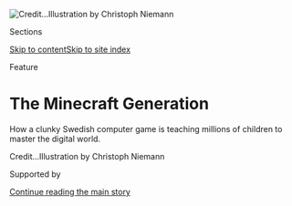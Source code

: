 <div id="app">

<div>

<div>

<div>

</div>

<div data-aria-hidden="false">

<div id="site-content" data-role="main">

<div>

<div class="css-1aor85t" style="opacity:0.000000001;z-index:-1;visibility:hidden">

<div class="css-1hqnpie">

<div class="css-epjblv">

<span class="css-z6pdnw">The Minecraft
Generation</span>

</div>

<div class="css-k008qs">

<div class="css-1iwv8en">

<span class="css-18z7m18"></span>

<div>

<div>

</div>

</div>

</div>

<span class="css-1n6z4y">https://nyti.ms/1Wtm4RB</span>

<div class="css-1705lsu">

<div class="css-4xjgmj">

<div class="css-4skfbu" data-role="toolbar" data-aria-label="Social Media Share buttons, Save button, and Comments Panel with current comment count" data-testid="share-tools">

  - 
  - 
  - 
  - 
    
    <div class="css-6n7j50">
    
    </div>

  - 
  - 

</div>

</div>

</div>

</div>

</div>

</div>

<div id="NYT_TOP_BANNER_REGION" class="css-11qgg8s">

</div>

<div id="fullBleedHeaderContent">

<div class="css-n4ws9g">

![<span class="css-ach9cc e1z0qqy90" itemprop="copyrightHolder"><span class="css-1ly73wi e1tej78p0">Credit...</span><span><span>Illustration
by Christoph
Niemann</span></span></span>](https://static01.graylady3jvrrxbe.onion/images/2016/04/17/magazine/17mag-minecraft-1/17mag-minecraft-1-articleLarge.gif?quality=75&auto=webp&disable=upscale)

</div>

<div class="css-a3jxye">

<div class="css-6cn7ki">

<div class="NYTAppHideMasthead css-1bcu9v6 e1suatyy0">

<div class="section css-1o1qe8k e1suatyy2">

<div class="css-cu5p7t er09x8g0">

<div class="css-6n7j50">

</div>

<span class="css-1dv1kvn">Sections</span>

[Skip to content](#site-content)[Skip to site index](#site-index)

</div>

<div class="css-10698na e1huz5gh0">

</div>

</div>

</div>

Feature

<div class="css-1sojcmr ehdk2mb0">

# The Minecraft Generation

</div>

How a clunky Swedish computer game is teaching millions of children to
master the digital
world.

</div>

</div>

<div class="css-nwzfg5 e1gnum310">

<span class="css-1f9pvn2 magazine"></span><span class="css-ach9cc e1z0qqy90" itemprop="copyrightHolder"><span class="css-1ly73wi e1tej78p0">Credit...</span><span><span>Illustration
by Christoph Niemann</span></span></span>

</div>

<div id="sponsor-wrapper" class="css-1hyfx7x">

<div id="sponsor-slug" class="css-19vbshk">

Supported by

</div>

[Continue reading the main
story](#after-sponsor)

<div id="sponsor" class="ad sponsor-wrapper" style="text-align:center;height:100%;display:block">

</div>

<div id="after-sponsor">

</div>

</div>

<div class="css-1fl1393 e1gnum311">

<div class="css-18e8msd">

<div class="css-vp77d3 epjyd6m0">

<div class="css-1baulvz">

By <span class="css-1baulvz last-byline" itemprop="name">Clive
Thompson</span>

</div>

</div>

  - April 14,
    2016

  - 
    
    <div class="css-4xjgmj">
    
    <div class="css-d8bdto" data-role="toolbar" data-aria-label="Social Media Share buttons, Save button, and Comments Panel with current comment count" data-testid="share-tools">
    
      - 
      - 
      - 
      - 
        
        <div class="css-6n7j50">
        
        </div>
    
      - 
      - 
    
    </div>
    
    </div>

</div>

</div>

</div>

<div class="section meteredContent css-1r7ky0e" name="articleBody" itemprop="articleBody">

<div class="css-1fanzo5 StoryBodyCompanionColumn">

<div class="css-53u6y8">

<span class="css-ggqk20 ethc9we0">J</span>ordan wanted to build an
unpredictable trap.

An 11-year-old in dark horn-­rimmed glasses, Jordan is a devotee of
Minecraft, the computer game in which you make things out of virtual
blocks, from dizzying towers to entire cities. He recently read “The
Maze Runner,” a sci-fi thriller in which teenagers live inside a
booby-­trapped labyrinth, and was inspired to concoct his own version —
something he then would challenge his friends to navigate.

Jordan built a variety of obstacles, including a deluge of water and
walls that collapsed inward, Indiana Jones-style. But what he really
wanted was a trap that behaved unpredictably. That would really throw
his friends off guard. How to do it, though? He obsessed over the
problem.

Then it hit him: the animals\! Minecraft contains a menagerie of virtual
creatures, some of which players can kill and eat (or tame, if they want
pets). One, a red-and-white cowlike critter called a mooshroom, is known
for moseying about aimlessly. Jordan realized he could harness the
animal’s movement to produce randomness. He built a pen out of gray
stones and installed “pressure plates” on the floor that triggered a
trap inside the maze. He stuck the mooshroom inside, where it would
totter on and off the plates in an irregular pattern.

Presto: Jordan had used the cow’s weird behavior to create, in effect, a
random-­number generator inside Minecraft. It was an ingenious bit of
problem-­solving, something most computer engineers I know would regard
as a great hack — a way of coaxing a computer system to do something new
and clever.

</div>

</div>

<div class="css-1fanzo5 StoryBodyCompanionColumn">

<div class="css-53u6y8">

When I visited Jordan at his home in New Jersey, he sat in his family’s
living room at dusk, lit by a glowing iMac screen, and mused on
Minecraft’s appeal. “It’s like the earth, the world, and you’re the
creator of it,” he said. On-screen, he steered us over to the entrance
to the maze, and I peered in at the contraptions chugging away. “My art
teacher always says, ‘No games are creative, except for the people who
create them.’ But she said, ‘The only exception that I have for that is
Minecraft.’ ” He floated over to the maze’s exit, where he had posted a
sign for the survivors: *The journey matters more than what you get in
the end.*

Since its release seven years ago, Minecraft has become a global
sensation, captivating a generation of children. There are over 100
million registered players, and it’s now the third-best-­selling video
game in history, after Tetris and Wii Sports. In 2014, Microsoft bought
Minecraft — and Mojang, the Swedish game studio behind it — for $2.5
billion.

There have been blockbuster games before, of course. But as Jordan’s
experience suggests — and as parents peering over their children’s
shoulders sense — Minecraft is a different sort of phenomenon.

For one thing, it doesn’t really feel like a *game*. It’s more like a
destination, a technical tool, a cultural scene, or all three put
together: a place where kids engineer complex machines, shoot videos of
their escapades that they post on YouTube, make art and set up servers,
online versions of the game where they can hang out with friends. It’s a
world of trial and error and constant discovery, stuffed with byzantine
secrets, obscure text commands and hidden recipes. And it runs
completely counter to most modern computing trends. Where companies like
Apple and Microsoft and Google want our computers to be easy to
manipulate — designing point-and-click interfaces under the assumption
that it’s best to conceal from the average user how the computer works —
Minecraft encourages kids to get under the hood, break things, fix them
and turn mooshrooms into random-­number generators. It invites them to
tinker.

</div>

</div>

<div class="css-79elbk" data-testid="photoviewer-wrapper">

<div class="css-z3e15g" data-testid="photoviewer-wrapper-hidden">

</div>

<div class="css-1a48zt4 ehw59r15" data-testid="photoviewer-children">

![<span class="css-ach9cc e1z0qqy90" itemprop="copyrightHolder"><span class="css-1ly73wi e1tej78p0">Credit...</span><span>Illustration
by Christoph
Niemann</span></span>](https://static01.graylady3jvrrxbe.onion/images/2016/04/17/magazine/17mag-minecraft-2/17mag-minecraft-2-articleLarge-v3.gif?quality=75&auto=webp&disable=upscale)

</div>

</div>

<div class="css-1fanzo5 StoryBodyCompanionColumn">

<div class="css-53u6y8">

In this way, Minecraft culture is a throwback to the heady early days of
the digital age. In the late ’70s and ’80s, the arrival of personal
computers like the Commodore 64 gave rise to the first generation of
kids fluent in computation. They learned to program in Basic, to write
software that they swapped excitedly with their peers. It was a playful
renaissance that eerily parallels the embrace of Minecraft by today’s
youth. As Ian Bogost, a game designer and professor of media studies at
Georgia Tech, puts it, Minecraft may well be this generation’s personal
computer.

</div>

</div>

<div class="css-1fanzo5 StoryBodyCompanionColumn">

<div class="css-53u6y8">

At a time when even the president is urging kids to learn to code,
Minecraft has become a stealth gateway to the fundamentals, and the
pleasures, of computer science. Those kids of the ’70s and ’80s grew up
to become the architects of our modern digital world, with all its
allures and perils. What will the Minecraft generation become?

**“Children,” the social** critic Walter Benjamin wrote in 1924, “are
particularly fond of haunting any site where things are being visibly
worked on. They are irresistibly drawn by the detritus generated by
building, gardening, housework, tailoring or carpentry.”

Playing with blocks, it turns out, has deep cultural roots in Europe.
Colin Fanning, a curatorial fellow at the Philadelphia Museum of Art,
points out that European philosophers have long promoted block-­based
games as a form of “good” play that cultivates abstract thought. A
recent paper Fanning wrote with Rebecca Mir traces the tradition to the
English political philosopher John Locke, who was an early advocate of
alphabet blocks. A century later, Friedrich Froebel — often called the
inventor of kindergarten — developed block-­based toys that he claimed
would illustrate the spiritual connectedness of all things. Children
would start with simple blocks, build up to more complex patterns, then
begin to see these patterns in the world around them. Educators like
Maria Montessori picked up on this concept and pioneered the teaching of
math through wooden devices.

During the political cataclysms of the 20th century, European thinkers
regarded construction-­play not merely as a way to educate children but
also as a means to heal their souls. The Danish landscape architect Carl
Theodor Sorensen urged that areas in cities ruined by World War II be
turned into “junk playgrounds,” where children would be given pickaxes,
hammers and saws and allowed to shape the detritus into a new
civilization, at child scale. (Several were in fact created in Europe
and were quite popular.) In Sweden, educators worried that
industrialization and the mechanization of society were causing children
to lose touch with physical skills; they began teaching *sloyd*, or
woodcrafting, a practice that continues today.

When Fanning first saw Minecraft, he felt a jolt of recognition. Nearly
all these historical ­impulses were evident in the game. “It’s striking
to me how much this mirrors the appeal and the critical reception of
Minecraft,” he says. “In Scandinavian toys, the material of wood has had
a really long association with notions of timelessness and quality and
craftsmanship.” In Minecraft, as he notes, wood is one of the first
resources new players gather upon entering the game: chopping trees with
their avatar’s hand produces blocks of wood, and from those they begin
to build a civilization. Children are turned loose with tools to
transform a hostile environment into something they can live in.

Block-play was, in the European tradition, regarded as a particularly
“wholesome” activ­ity; it’s not hard to draw a line from that to many
parents’ belief that Minecraft is the “good” computer game in a world
full of anxiety about too much “screen time.” In this way, Minecraft has
succeeded Lego as the respectable creative toy. When it was first sold
in the postwar period, Lego presented itself as the heir to the heritage
of playing with blocks. (One ad read: “It’s a pleasure to see children
playing with Lego — Lego play is quiet and stimulating. Children learn
to grapple with major tasks and solve them together.”) Today many
cultural observers argue that Lego has moved away from that open-­ended
engagement, because it’s so often sold in branded kits: [the Hogwarts
castle](http://lego.brickinstructions.com/m/lego_instructions/set/4842/Hogwarts_Castle_)
from “Harry Potter,” [the TIE
fighter](http://lego.brickinstructions.com/lego_instructions/set/7146/TIE_Fighter)
from “Star Wars.”

</div>

</div>

<div class="css-1fanzo5 StoryBodyCompanionColumn">

<div class="css-53u6y8">

“It’s ‘Buy the box, open the box, turn to the instruction sheet, make
the model, stick it on the shelf, buy the next box,’ ” the veteran ­game
designer Peter Molyneux says in a 2012 documentary about Minecraft.
“Lego used to be just a big box of bricks, and you used to take the
bricks, pour them on the carpet and then make stuff. And that’s exactly
what Minecraft is.”

As a Swede, Markus Persson, who invented Minecraft and founded Mojang,
grew up amid such cultural influences and probably encountered *sloyd*
in school himself. In Minecraft, Persson created what Fanning calls “a
sort of digital
*sloyd*.”

</div>

</div>

<div style="max-width:100%;margin:0 auto">

<div class="css-17dprlf" data-id="100000004323693" data-slug="17mag-minecraft-pullquote1" style="max-width:300px">

</div>

</div>

<div class="css-1fanzo5 StoryBodyCompanionColumn">

<div class="css-53u6y8">

Persson, now 36, was a child of the ’80s computer scene who learned to
program when he was 7 on his father’s Commodore 128. By the time he was
in his 20s, he was working for an online photo-­album site and
programming games in his spare time at home, an apartment littered with
game CDs and soda bottles. He released the first version of Minecraft in
2009. The basic play is fairly simple: Each time you start a new game,
Minecraft generates a unique world filled with hills, forests and lakes.
Whatever the player chops at or digs into yields building blocks — trees
provide wood, the earth dirt and stone. Blocks can be attached to one
another to quickly produce structures. Players can also combine blocks
to “craft” new items. Take some stone blocks, add a few pieces of wood,
and you make a pickax, which then helps you dig more quickly and deeper,
till you reach precious materials like gold, silver and diamond. “Mobs,”
the game’s creatures (“mob” is short for “mobile”), can be used for
crafting, too. Kill a spider, and you get spider silk, handy for making
bows and arrows.

In its first year, Minecraft found popularity mostly among adult nerds.
But sometime in late 2011, according to Alex Leavitt, a Ph.D. candidate
at the University of Southern California, children discovered it, and
sales of the game exploded. Today it costs $27 and sells 10,000 copies a
day. (It’s still popular across all age groups; according to Microsoft,
the average player is between 28 and 29, and women make up nearly 40
percent of all players.) Persson frequently added new features to the
game, like a “survival mode,” in which every 20 minutes evening falls
and monsters attack — skeletons shooting arrows, “creepers” blowing
themselves up when they get close to you — forcing players to build
protective shelters. (“Creative mode” is just about making things.)

Persson also made it possible for players to share their works. You
could package your world as a “map” and post it online for others to
download and move around in. Even more sophisticated players could
modify Minecraft’s code, creating new types of blocks and creatures, and
then put these “mods” online for others to use. Further developments
included a server version of Minecraft that lets people play together on
the Internet inside the same world. These days, kids can pay as little
as $5 a month to rent such a server. They can also visit much larger
commercial servers capable of hosting hundreds or thousands of players
simultaneously. There is no single, central server: Thousands exist
worldwide.

The game was a hit. But Persson became unsettled by his fame, as well as
the incessant demands of his increasingly impassioned fans — who
barraged him with emails, tweets and forum posts, imploring him to add
new elements to Minecraft, or complaining when he updated the game and
changed something. By 2014, he’d had enough. After selling Minecraft to
Microsoft, he hunkered down in a $70 million mansion in Beverly Hills
and now refuses to talk about Minecraft any more.

</div>

</div>

<div class="css-1fanzo5 StoryBodyCompanionColumn">

<div class="css-53u6y8">

I wanted to know whether the European tradition of block-play had
influenced him, but Persson politely declined to be interviewed. Via a
public reply to me on Twitter, he explained that he “sold Minecraft to
get away from it.”

**Nearly everyone** who plays Minecraft, or even watches someone else do
so, remarks on its feeling of freedom: All those blocks, infinities of
them\! Build anything you want\! Players have re­created the Taj Mahal,
the U.S.S. Enterprise from “Star Trek,” the entire capital city from
“Game of Thrones.” It’s the most obvious appeal of the game. But I
first started to glimpse how complex Minecraft culture can be when I saw
what kids were doing with what’s called “redstone,” the game’s virtual
wiring. My two sons had begun using it: Zev, who is 8, showed me an
automated “piston door” and stone gateway he built. Gabriel, who is 10,
had created a “minigame” whose actions included a mechanism that dropped
anvils from a height, which players on the ground had to dodge.

Redstone transports energy between blocks, like an electrical
connection. Attach a block that contains power — a redstone “torch,” for
example, which looks like a forearm-size matchstick — to one end of a
trail of redstone, and anything connected to the other end will receive
power. Hit a button *here*, and another block shifts position over
*there*. Persson ingeniously designed redstone in a way that mimics
real-world electronics. Switches and buttons and levers turn the
redstone on and off, enabling players to build what computer scientists
call “logic gates.” Place two Minecraft switches next to each other,
connect them to redstone and suddenly you have what’s known as an “AND”
gate: If Switch 1 and Switch 2 are both thrown, energy flows through the
redstone wire. You can also rig an “OR” gate, whereby flipping either
lever energizes the wire.

These AND and OR gates are, in virtual form, the same as the circuitry
you’d find inside a computer chip. They’re also like the Boolean logic
that programmers employ every day in their code. Together, these simple
gates let Minecraft players construct machines of astonishing
complexity.

One day this winter, I met Sebastian, a 14-year-old, at his home in New
Jersey, where he showed off his redstone devices. One was a huge
“trading post,” a contraption that allows players on either side of a
large wall to trade items through an automated chute. It required a
large cluster of AND gates, he said, and took him several days to figure
out.

</div>

</div>

![<span class="css-i48y28 e13ogyst0">There’s no better way to understand
Minecraft than to get into the game and start exploring. Christoph
Niemann, our visual columnist, worked with Hypixel, a team of
professional Minecraft tinkerers based in London, to build a Minecraft
world just for The New York Times Magazine. To play, you’ll need a
computer with Minecraft and a child who’s familiar with the game. Once
you have those things, just log on to the nytmag.hypixel.net server
(your child will know what this means). If you don’t have Minecraft,
instructions for how to get it are at the bottom of this
article.</span>](https://static01.graylady3jvrrxbe.onion/images/2016/04/13/multimedia/17mag-minecraft-final/17mag-minecraft-final-videoSixteenByNine1050.jpg)

<div class="css-1fanzo5 StoryBodyCompanionColumn">

<div class="css-53u6y8">

“Hop down here,” he said, moving down into a subterranean pit beneath
the apparatus and looking around. (In Minecraft, you see the world from
the viewpoint of your in-game avatar.) It was like being in the bowels
of a factory: the redstone sprawled in all directions. He pointed out
different parts of the wiring, rattling off components like an architect
at a construction site. “Coming in from these two wires are the lever
inputs from the side — and from over here, the other side. And what
these do is, when they’re both on, they power a piston, which pairs
redstone to this block up into this tower dispenser.”

</div>

</div>

<div class="css-1fanzo5 StoryBodyCompanionColumn">

<div class="css-53u6y8">

Mastering redstone requires rigorously logical thinking, as well as a
great deal of debugging: When your device isn’t working, you have to
carefully go over its circuitry to figure out what’s wrong. One fifth
­grader I visited, Natalie, was assembling a redstone door on her iPad
while I watched. But nothing happened when she flicked the “on” lever.
“I did that wrong,” she said with a frown, and began tracing her way
through the circuit. Eventually the problem emerged: A piece of redstone
was angled incorrectly, sending the current in the wrong direction.

This is what computer scientists call computational thinking, and it
turns out to be one of Minecraft’s powerful, if subtle, effects. The
game encourages kids to regard logic and if-then statements as fun
things to mess around with. It teaches them what computer coders know
and wrestle with every day, which is that programs rarely function at
first: The work isn’t so much in writing a piece of software but in
debugging it, figuring out what you did wrong and coming up with a fix.

Minecraft is thus an almost perfect game for our current educational
moment, in which policy makers are eager to increase kids’ interest in
the “STEM” disciplines — science, technology, engineering and math.
Schools and governments have spent millions on “let’s get kids coding”
initiatives, yet it may well be that Minecraft’s impact will be greater.
This is particularly striking given that the game was not designed with
any educational purpose in mind. “We have never done things with that
sort of intent,” says Jens Bergensten, the lead Minecraft developer at
Mojang and Persson’s first hire. “We always made the game for
ourselves.”

Other Minecraft features resemble the work of software engineers even
more closely. For example, programmers frequently write code and control
their computers through a bare-bones interface known as the “command
line,” typing abstruse, text-­based commands rather than pointing and
clicking. Many programmers I know complain that while the
point-and-click world has made computers easier to use for everyday
people, it has also dumbed us down; kids don’t learn the command line
the way they would have back when personal-­computer use emerged in the
’70s and ’80s. This is partly why newcomers can find programming
alienating: They’re not accustomed to controlling a computer using only
text.

But Minecraft, rather audaciously, includes a command line and requires
players to figure it out. Type “t” or “/” while playing the game, and a
space appears where you can chat with other players or issue commands
that alter the environment. For example, typing “/time set 0” instantly
changes the time of day inside the game to daybreak; the sun suddenly
appears on the horizon. Complex commands require a player to master
chains of sophisticated command-­line syntax.

One day last fall, I visited Gus, a seventh ­grader in Brooklyn. He was
online with friends on a server they share together, engaging in
boisterous gladiatorial combat. I watched as he typed a command to endow
himself with a better weapon: “/give AdventureNerd bow 1 0
{Unbreakable:1,ench:\[{id:51,lvl:1}\],display:{Name:“Destiny”}}.” What
the command did was give a bow-­and-­arrow weapon to AdventureNerd,
Gus’s avatar; make the bow unbreakable; endow it with magic; and name
the weapon Destiny, displayed in a tag floating over the weapon. Gus had
plastered virtual sticky-­notes all over his Mac’s desktop listing the
text commands he uses most often. Several commands can be packed into a
“command block,” so that clicking on the block activates them, much as
clicking on a piece of software launches it.

Mimi Ito, a cultural anthropologist at the University of California,
Irvine, and a ­founder of Connected Camps, an online program where kids
play Minecraft together, has closely studied gamers and learning. Ito
points out that when kids delve into this hackerlike side of the game —
concocting redstone devices or creating command blocks — they often wind
up consulting discussion forums online, where they get advice from adult
Minecraft players. These folks are often full-time programmers who love
the game, and so younger kids and teenagers wind up in conversation with
professionals.

</div>

</div>

<div class="css-1fanzo5 StoryBodyCompanionColumn">

<div class="css-53u6y8">

“It’s one of the places where young people are engaging with more expert
people who are much older than them,” Ito says. These connections are
transformative: Kids get a glimpse of a professional path that their
schoolwork never illuminates. “An adult mentor opens up these new worlds
that wouldn’t be open to them,” she adds. Of course, critics might worry
about kids interacting with adults online in this way, but as Ito notes,
when there’s a productive task at hand, it’s similar to how guilds have
passed on knowledge for ages: knowledgeable adults mentoring young
people.

<div class="css-79elbk" data-testid="photoviewer-wrapper">

<div class="css-z3e15g" data-testid="photoviewer-wrapper-hidden">

</div>

<div class="css-1a48zt4 ehw59r15" data-testid="photoviewer-children">

<div class="css-zgakxe erfvjey0">

<span class="css-1ly73wi e1tej78p0">Image</span>

<div class="css-zjzyr8">

<div data-testid="lazyimage-container" style="height:801.0444444444445px">

</div>

</div>

</div>

<span class="css-ach9cc e1z0qqy90" itemprop="copyrightHolder"><span class="css-1ly73wi e1tej78p0">Credit...</span><span>Illustration
by Christoph Niemann</span></span>

</div>

</div>

Ito has also found that kids’ impulse to tinker with Minecraft pushes
them to master real-world technical skills. One 15-year-old boy I
interviewed, Eli, became interested in making “texture packs.” These are
the external shells that wrap around 3-D objects in the game, like a
drape thrown over a table: Change the pattern on the drape, and you can
change what the object looks like. Designing texture packs prompted Eli
to develop sophisticated Photoshop skills. He would talk to other
texture-­pack designers on Minecraft forums and get them to send him
their Photoshop files so he could see how they did things. He also began
teaching himself to draw. “I’d be downloading the mod,” he says,
“looking at the original texture and saying, ‘O.K., how can I make
this a little more cartoony?’ ” Then he would put his own designs up on
the forums to get feedback, which, he discovered, was usually very
polite and constructive. “The community,” he says, “is very helpful.”

While Minecraft rewards this sort of involvement, it can also be
frustrating: Mojang updates Minecraft weekly, and sometimes new updates
aren’t compatible with an older version. Players complained to me about
waking up to discover that their complex contraptions no longer worked.
One player spent weeks assembling a giant roller coaster whose carts
were powered by redstone tracks only to have an update change the way
rails functioned, and the entire roller-­coaster mechanism never worked
again. Others ruefully described spending months crafting cities on
their own multiplayer servers, only to have a server crash and destroy
everything.

For Ito, this is all a culturally useful part of the experience: Kids
become more resilient, both practically and philosophically. “Minecraft
is busted, and you’re constantly fixing it,” she says. “It’s that
home-brew aesthetic. It’s kind of broken all the time. It’s laggy. The
kids get used to the idea that it’s broken and you have to mess with it.
You’re not complaining to get the corporate overlord to fix it — you
just have to fix it yourself.” This is a useful corrective to other
software. “IPhone apps are kind of at the opposite end,” Ito says. “And
the way that kids react when things are broken in the Apple ecosystem
versus the Minecraft ecosystem is totally different. With \[Apple\]
it’s, ‘Why are they broken?’ Whereas with Minecraft it’s like — ‘Oh,
they messed with something again, it’s broken, we have to go figure out
what they changed.’ There’s a sort of resignation to that the fact that
you’re tinkering all the time.”

Because Minecraft is now seven years old, Ian Bogost will soon have
students at Georgia Tech who grew up playing the game. The prospect
intrigues him. “I’m very curious to see what their attitude to
technology is,” he says.

**Two years ago**, Ava, a fifth grader who lives on Long Island, whom I
met through her aunt, a friend of mine, tried Minecraft for the first
time. She started a “survival” world and marveled at the jagged hills
receding into the distance. But like most new players, she had no idea
what to do. Night fell, mobs arrived and a skeleton staggered toward
her. She mistakenly assumed it was friendly. “I was like, Oh, hi, how
are you?” Ava says. “And I died after that.”

</div>

</div>

<div class="css-1fanzo5 StoryBodyCompanionColumn">

<div class="css-53u6y8">

Minecraft is an incredibly complex game, but it’s also — at first —
inscrutable. When you begin, no pop-ups explain what to do; there isn’t
even a “help” section. You just have to figure things out yourself. (The
exceptions are the Xbox and Play­Station versions, which in December
added tutorials.) This unwelcoming air contrasts with most large games
these days, which tend to come with elaborate training sessions on how
to move, how to aim, how to shoot. In Minecraft, nothing explains that
skeletons will kill you, or that if you dig deep enough you might hit
lava (which will also kill you), or even that you can craft a pickax.

This “you’re on your own” ethos resulted from early financial
limitations: Working alone, Persson had no budget to design tutorials.
That omission turned out be an inadvertent stroke of genius, however,
because it engendered a significant feature of Minecraft culture, which
is that new players have to learn *how* to play. Minecraft, as the
novelist and technology writer Robin Sloan has observed, is “a game
about secret knowledge.” So like many modern mysteries, it has inspired
extensive information-­­sharing. Players excitedly pass along tips or
strategies at school. They post their discoveries in forums and detail
them on wikis. (The biggest one, hosted at the site Gamepedia, has
nearly 5,000 articles; its entry on Minecraft’s “horses,” for instance,
is about 3,600 words long.) Around 2011, publishers began issuing
handbooks and strategy guides for the game, which became runaway best
sellers; one book on redstone has outsold literary hits like “The
Goldfinch,” by Donna Tartt.

“In Minecraft, knowledge becomes social currency,” says Michael
Dezuanni, an associate professor of digital media at Queensland
University of Technology in Australia. Dezuanni has studied how
middle-­school girls play the game, watching as they engaged in
nuanced, Talmudic breakdowns of a particular creation. This is, he
realized, a significant part of the game’s draw: It offers many
opportunities to display expertise, when you uncover a new technique or
strategy and share it with peers.

The single biggest tool for learning Minecraft lore is YouTube. The site
now has more than 70 million Minecraft videos, many of which are
explicitly tutorial. To make a video, players use “screencasting”
software (some of which is free, some not) that records what’s happening
on-screen while they play; they usually narrate their activity in
voice-­over. The problems and challenges you face in Minecraft are, as
they tend to be in construction or architecture, visual and
three-­dimensional. This means, as many players told me, that video
demonstrations have a particularly powerful explanatory force: It’s
easiest to learn something by seeing someone else do it. In this sense,
the game points to the increasing role of video as a rhetorical tool.
(“Minecraft” is the second-­most-­searched-­for term on YouTube, after
“music.”)

</div>

</div>

<div class="css-79elbk" data-testid="photoviewer-wrapper">

<div class="css-z3e15g" data-testid="photoviewer-wrapper-hidden">

</div>

<div class="css-1a48zt4 ehw59r15" data-testid="photoviewer-children">

<div class="css-1xdhyk6 erfvjey0">

<span class="css-1ly73wi e1tej78p0">Image</span>

<div class="css-zjzyr8">

<div data-testid="lazyimage-container" style="height:218.46666666666667px">

</div>

</div>

</div>

<span class="css-ach9cc e1z0qqy90" itemprop="copyrightHolder"><span class="css-1ly73wi e1tej78p0">Credit...</span><span>Illustration
by Christoph Niemann</span></span>

</div>

</div>

<div class="css-1fanzo5 StoryBodyCompanionColumn">

<div class="css-53u6y8">

That includes Ava on Long Island — who, after being killed by skeletons,
began watching “survival mode” videos to learn how to stay alive. Soon
she had mastered that, and also discovered the huge number of YouTube
videos in which players review “minigames,” little challenges that some
Minecraft devotees design and load onto servers for others to play. (In
one popular minigame, for example, players are shown a sculpture made of
blocks and then try to copy it exactly in 30 seconds.) For young
Minecraft fans, these videos are a staple of their media diet, crowding
out TV. Ava’s mother is genially baffled by this. “I don’t understand
it,” she told her daughter when I visited them last fall. “Why are you
watching other people play the game? Why don’t you just play?”

Ava had recently started her own YouTube channel with her friends Aaron
and Patrick, where they play and review minigames. Her father set up a
high-­quality microphone on a telescoping arm bolted to the computer
desk; her sister drew Ava a white sign that says: “RECORDING.” (Its back
says: “NOT RECORDING JUST WANT YOU TO BE QUIET.”) As the family’s gray
cat wandered around Ava’s keyboard, she dialed up Patrick on a Skype
video call.

</div>

</div>

<div class="css-1fanzo5 StoryBodyCompanionColumn">

<div class="css-53u6y8">

When they record a video, they improvise freestyle banter while playing,
and simply start all over again if something goes awry. (Which, Patrick
said dryly, “happens often.”) So far they have 19 subscribers and have
posted 21 videos.

She played a recent video for me, in which they tried to navigate a
difficult map filled with lethal, flowing lava. Their conversation is
loose and funny; it’s like listening to two talk-­radio hosts, or
perhaps the commentary over a game of basketball — if the commentary
were delivered by the athletes themselves, while they play.

Considered as a genre, YouTube Minecraft videos are quite strange. They
take elements of “how to” TV — a cooking show, a home-­renovation show —
and blend them with the vocal style of podcasting, while mixing in a
dash of TV shows like “Orange County Choppers,” where ingenious
mechanics parade their creations.

“I don’t even know that I know how to properly classify them,” says Ryan
Wyatt, the head of gaming content for YouTube. Minecraft videos offer a
glimpse of the blurring of the line between consumers and creators.
Probably two-thirds of the kids I interviewed had started their own
Minecraft channels on YouTube. Most of them were happy when even a
handful of friends and family watched their videos.

Some Minecraft broadcasters have become genuinely famous, though, and
earn a good living from their work. These superstars aren’t children,
generally; they’re young adults, like Joseph Garrett, known as [Stampy
Cat](https://www.youtube.com/channel/UCj5i58mCkAREDqFWlhaQbOw?nohtml5=False),
a 25-year-old Briton with seven million YouTube subscribers. One of my
children’s favorite Minecraft broadcasters is a user named [Mumbo
Jumbo](https://www.youtube.com/user/ThatMumboJumbo?nohtml5=False),
another Briton, whose real name is Oliver Brotherhood, known for his
instructional videos on using redstone. He is 20 and began posting his
videos online when he was 16, he says. At first he did it for fun, until
one video — which showcases 20 complex opening-­door devices — became an
unexpected hit, netting him one million views. “It’s not the next
‘Gangnam Style,’ but it was pretty good,” Brotherhood says. As more
fans found him, he began posting daily and now spends 50 hours a week
shooting videos and replying to fans. Brotherhood delivered newspapers
while in school, but a year ago his YouTube ad revenue outstripped it.

“I told my mom, ‘I’m quitting my paper round,’ and she said, ‘Why?’ And
I said, ‘I do a YouTube channel, and it’s earning me more.’ ” When his
mother looked at his channel, she saw it had more than 40,000
subscribers and more monthly traffic than the corporate newspaper sites
she consults for.

Next year he plans to study computer science in college. “In the
redstone community,” he says, “a lot of people around me are
programmers.” Teaching himself coding is much like learning Minecraft,
he found; you experiment, ask questions on Internet forums. He described
his YouTube channel on his college application, and that, too, “seems to
have helped,” he says. The university accepted him without even seeing
his final school
grades.

</div>

</div>

<div class="css-79elbk" data-testid="photoviewer-wrapper">

<div class="css-z3e15g" data-testid="photoviewer-wrapper-hidden">

</div>

<div class="css-1a48zt4 ehw59r15" data-testid="photoviewer-children">

<div class="css-1xdhyk6 erfvjey0">

<span class="css-1ly73wi e1tej78p0">Image</span>

<div class="css-zjzyr8">

<div data-testid="lazyimage-container" style="height:218.46666666666667px">

</div>

</div>

</div>

<span class="css-ach9cc e1z0qqy90" itemprop="copyrightHolder"><span class="css-1ly73wi e1tej78p0">Credit...</span><span>Illustration
by Christoph Niemann</span></span>

</div>

</div>

<div class="css-1fanzo5 StoryBodyCompanionColumn">

<div class="css-53u6y8">

**Last year, London,** a 12-year-old in Washington State, set up a
server so he could play Minecraft with friends. He left it public, open
to anyone — which led to chaos when some strangers logged on one day to
start “griefing,” blowing up his and his friends’ creations with TNT. He
shut down the server and, a bit wiser now, started a new one with some
strict rules. This one included a “whitelist,” so only players
pre­approved by London can log in, and a plug-in — a piece of code that
changes how the server works — that prevents players from destroying
what others have made.

Most online games don’t require kids to manage the technical aspects of
how gamers interact. A hugely popular commercial game like World of
Warcraft, for example, is played on a server run by its owner, Blizzard
Entertainment. Game companies usually set the rules of what is and isn’t
allowed in their games; if you grief others, you might be banned by a
corporate overlord. Or the opposite might happen: Abuse might be ignored
or policed erratically.

But Minecraft is unusual because Microsoft doesn’t control all the
servers where players gather online. There is no single Minecraft server
that everyone around the world logs onto. Sometimes kids log onto a
for-­profit server to play mini­games; sometimes they rent a server for
themselves and their friends. (Microsoft and Mojang run one such rental
service.) Or sometimes they do it free at home: If you and I are in the
same room and we both have tablets running Minecraft, I can invite you
into my Minecraft world through Wi-Fi.

What this means is that kids are constantly negotiating what are, at
heart, questions of governance. Will their world be a free-for-all, in
which everyone can create and destroy everything? What happens if
someone breaks the rules? Should they, like London, employ plug-ins to
prevent damage, in effect using software to enforce property rights?
There are now hundreds of such governance plug-ins.

Seth Frey, a postdoctoral fellow in computational social science at
Dartmouth College, has studied the behavior of thousands of youths on
Minecraft servers, and he argues that their interactions are,
essentially, teaching civic literacy. “You’ve got these kids, and
they’re creating these worlds, and they think they’re just playing a
game, but they have to solve some of the hardest problems facing
humanity,” Frey says. “They have to solve the tragedy of the commons.”
What’s more, they’re often anonymous teenagers who, studies suggest, are
almost 90 percent male (online play attracts far fewer girls and women
than single-­player mode). That makes them “what I like to think of as
possibly the worst human beings around,” Frey adds, only half-­jokingly.
“So this shouldn’t work. And the fact that this works is astonishing.”

Frey is an admirer of Elinor Ostrom, the Nobel Prize-­winning political
economist who analyzed the often-­unexpected ways that everyday people
govern themselves and manage resources. He sees a reflection of her work
in Minecraft: Running a server becomes a crash course in how to
compromise, balance one another’s demands and resolve conflict.

</div>

</div>

<div class="css-1fanzo5 StoryBodyCompanionColumn">

<div class="css-53u6y8">

Three years ago, the public library in Darien, Conn., decided to host
its own Minecraft server. To play, kids must acquire a library card.
More than 900 kids have signed up, according to John Blyberg, the
library’s assistant director for innovation and user experience. “The
kids are really a community,” he told me. To prevent conflict, the
library installed plug-ins that give players a chunk of land in the game
that only they can access, unless they explicitly allow someone else to
do so. Even so, conflict arises. “I’ll get a call saying, ‘This is
Dasher80, and someone has come in and destroyed my house,’ ” Blyberg
says. Sometimes library administrators will step in to adjudicate the
dispute. But this is increasingly rare, Blyberg says. “Generally, the
self-­governing takes over. I’ll log in, and there’ll be 10 or 15
messages, and it’ll start with, ‘So-and-so stole this,’ and each message
is more of this,” he says. “And at the end, it’ll be: ‘It’s O.K., we
worked it out\! Disregard this message\!’ ”

Several parents and academics I interviewed think Minecraft servers
offer children a crucial “third place” to mature, where they can gather
together outside the scrutiny and authority at home and school. Kids
have been using social networks like Instagram or Snapchat as a digital
third place for some time, but Minecraft imposes different social
demands, because kids have to figure out how to respect one another’s
virtual space and how to collaborate on real projects.

“We’re increasingly constraining youth’s ability to move through the
world around them,” says Barry Joseph, the associate director for
digital learning at the American Museum of Natural History. Joseph is in
his 40s. When he was young, he and his friends roamed the neighborhood
unattended, where they learned to manage themselves socially. Today’s
fearful parents often restrict their children’s wanderings, Joseph notes
(himself included, he adds). Minecraft serves as a new free-­ranging
realm.

</div>

</div>

<div style="max-width:100%;margin:0 auto">

<div class="css-17dprlf" data-id="100000004325943" data-slug="17mag-minecraft-sidebar" style="max-width:300px">

</div>

</div>

<div class="css-1fanzo5 StoryBodyCompanionColumn">

<div class="css-53u6y8">

Joseph’s son, Akiva, is 9, and before and after school he and his school
friend Eliana will meet on a Minecraft server to talk and play. His son,
Joseph says, is “at home but still getting to be with a friend using
technology, going to a place where they get to use pickaxes and they get
to use shovels and they get to do that kind of building. I wonder how
much Minecraft is meeting that need — that need that all children have.”
In some respects, Minecraft can be as much social network as game.

Just as Minecraft propels kids to master Photoshop or video-­editing,
server life often requires kids to acquire complex technical skills. One
13-year-old girl I interviewed, Lea, was a regular on a server called
Total Freedom but became annoyed that its administrators weren’t
clamping down on griefing. So she asked if she could become an
administrator, and the owners said yes.

For a few months, Lea worked as a kind of cop on that beat. A software
tool called “command spy” let her observe records of what players had
done in the game; she teleported miscreants to a sort of virtual “time
out” zone. She was eventually promoted to the next rank — “telnet
admin,” which allowed her to log directly into the server via telnet,
a command-­line tool often used by professionals to manage servers.
Being deeply involved in the social world of Minecraft turned Lea into
something rather like a professional systems administrator. “I’m
supposed to take charge of anybody who’s breaking the rules,” she told
me at the time.

</div>

</div>

<div class="css-1fanzo5 StoryBodyCompanionColumn">

<div class="css-53u6y8">

Not everyone has found the online world of Minecraft so hospitable. One
afternoon while visiting the offices of Mouse, a nonprofit organization
in Manhattan that runs high-tech programs for kids, I spoke with Tori.
She’s a quiet, dry-­witted 17-year-old who has been playing Minecraft
for two years, mostly in single-­player mode; a recent castle-­building
competition with her younger sister prompted some bickering after Tori
won. But when she decided to try an online server one day, other players
— after discovering she was a girl — spelled out “BITCH” in blocks.

She hasn’t gone back. A group of friends sitting with her in the Mouse
offices, all boys, shook their heads in sympathy; they’ve seen this
behavior “everywhere,” one said. I have been unable to find solid
statistics on how frequently harassment happens in Minecraft. In the
broader world of online games, though, there is more evidence: An
academic study of online players of Halo, a shoot-’em-up game, found
that women were harassed twice as often as men, and in an unscientific
poll of 874 self-­described online gamers, 63 percent of women reported
“sex-­based taunting, harassment or threats.” Parents are sometimes
more fretful than the players; a few told me they didn’t let their
daughters play online. Not all girls experience harassment in Minecraft,
of course — Lea, for one, told me it has never happened to her — and it
is easy to play online without disclosing your gender, age or name.
In-game avatars can even be animals.

**How long will Minecraft’s** popularity endure? It depends very much on
Microsoft’s stewardship of the game. Company executives have thus far
kept a reasonably light hand on the game; they have left major decisions
about the game’s development to Mojang and let the team remain in
Sweden. But you can imagine how the game’s rich grass-roots culture
might fray. Microsoft could, for example, try to broaden the game’s
appeal by making it more user-­friendly — which might attenuate its rich
tradition of information-­sharing among fans, who enjoy the opacity and
mystery. Or a future update could tilt the game in a direction kids
don’t like. (The introduction of a new style of combat this spring led
to lively debate on forums — some enjoyed the new layer of strategy;
others thought it made Minecraft too much like a typical hack-and-slash
game.) Or an altogether new game could emerge, out-­Minecrafting
Minecraft.

But for now, its grip is strong. And some are trying to strengthen it
further by making it more accessible to lower-­income children. Mimi Ito
has found that the kids who acquire real-world skills from the game —
learning logic, administering servers, making YouTube channels — tend to
be upper middle class. Their parents and after-­school programs help
them shift from playing with virtual blocks to, say, writing code. So
educators have begun trying to do something similar, bringing Minecraft
into the classroom to create lessons on everything from math to history.
Many libraries are installing Minecraft on their computers.

One recent afternoon, I visited the Bronx Library Center, a sleek,
recently renovated building in a low-­income part of the borough. A
librarian named Katie Fernandez had set up regular Minecraft days for
youths, and I watched four boys play together on the library’s server.
Fernandez had given them a challenge: Erect a copy of the Arc de
Triomphe in Paris in 45 minutes. Three of them began collaborating on
one version; a younger boy worked on his own design. The three gently
teased one another about their skills. “No, no, stop\!” shouted one,
when he noticed another building a foot of the Arc too wide. “Ryan, this
— like this\!” They debated whether command blocks would speed things
up. As the 45th minute approached, they hadn’t quite finished their Arc,
so they gleefully stuffed the interior with TNT, detonated it and hopped
onto different games.

Over in the corner, the fourth boy continued to labor away at his Arc.
He told me he often stays up late playing Minecraft with friends; they
have built the Statue of Liberty, 1 World Trade Center and even a copy
of the very library he was sitting in. His fingers clicked in a blur as
he placed angled steps, upside-­down, to mimic the Arc’s beveled top. He
sat back to admire his work. “I haven’t blinked for over — I don’t know
how many minutes,” he said. The model was complete, and remarkably
realistic.

“I’m actually pretty proud of that,” he said with a smile.

</div>

</div>

</div>

<div>

</div>

<div>

</div>

<div>

</div>

<div>

<div id="bottom-wrapper" class="css-1ede5it">

<div id="bottom-slug" class="css-l9onyx">

Advertisement

</div>

[Continue reading the main
story](#after-bottom)

<div id="bottom" class="ad bottom-wrapper" style="text-align:center;height:100%;display:block;min-height:90px">

</div>

<div id="after-bottom">

</div>

</div>

</div>

</div>

</div>

## Site Index

<div>

</div>

## Site Information Navigation

  - [© <span>2020</span> <span>The New York Times
    Company</span>](https://help.nytimes3xbfgragh.onion/hc/en-us/articles/115014792127-Copyright-notice)

<!-- end list -->

  - [NYTCo](https://www.nytco.com/)
  - [Contact
    Us](https://help.nytimes3xbfgragh.onion/hc/en-us/articles/115015385887-Contact-Us)
  - [Work with us](https://www.nytco.com/careers/)
  - [Advertise](https://nytmediakit.com/)
  - [T Brand Studio](http://www.tbrandstudio.com/)
  - [Your Ad
    Choices](https://www.nytimes3xbfgragh.onion/privacy/cookie-policy#how-do-i-manage-trackers)
  - [Privacy](https://www.nytimes3xbfgragh.onion/privacy)
  - [Terms of
    Service](https://help.nytimes3xbfgragh.onion/hc/en-us/articles/115014893428-Terms-of-service)
  - [Terms of
    Sale](https://help.nytimes3xbfgragh.onion/hc/en-us/articles/115014893968-Terms-of-sale)
  - [Site
    Map](https://spiderbites.nytimes3xbfgragh.onion)
  - [Help](https://help.nytimes3xbfgragh.onion/hc/en-us)
  - [Subscriptions](https://www.nytimes3xbfgragh.onion/subscription?campaignId=37WXW)

</div>

</div>

</div>

</div>
